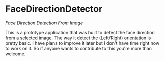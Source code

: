 # FaceDirectionDetector

<I>Face Direction Detection From Image</I>

<p>This is a prototype application that was built to detect the face direction from a selected image. The way it detect the (Left/Right) orientation is pretty basic. I have plans to improve it later but I don't have time right now to work on it. So if anyone wants to contribute to this you're more than welcome.</p>
